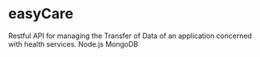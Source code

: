 # easyCare
 Restful API  for  managing the Transfer of Data of an application concerned with health services.
 Node.js
 MongoDB
